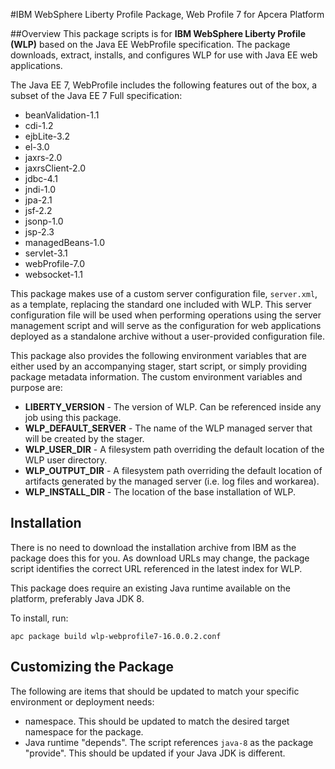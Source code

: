#IBM WebSphere Liberty Profile Package, Web Profile 7 for Apcera Platform

##Overview
This package scripts is for **IBM WebSphere Liberty Profile (WLP)** based on the Java EE WebProfile specification. The package downloads, extract, installs, and configures WLP for use with Java EE web applications.

The Java EE 7, WebProfile includes the following features out of the box, a subset of the Java EE 7 Full specification:

- beanValidation-1.1
- cdi-1.2
- ejbLite-3.2
- el-3.0
- jaxrs-2.0
- jaxrsClient-2.0
- jdbc-4.1
- jndi-1.0
- jpa-2.1
- jsf-2.2
- jsonp-1.0
- jsp-2.3
- managedBeans-1.0
- servlet-3.1
- webProfile-7.0
- websocket-1.1

This package makes use of a custom server configuration file, `server.xml`, as a template, replacing the standard one included with WLP. This server configuration file will be used when performing operations using the server management script and will serve as the configuration for web applications deployed as a standalone archive without a user-provided configuration file.

This package also provides the following environment variables that are either used by an accompanying stager, start script, or simply providing package metadata information. The custom environment variables and purpose are:

- **LIBERTY_VERSION** - The version of WLP. Can be referenced inside any job using this package.
- **WLP_DEFAULT_SERVER** - The name of the WLP managed server that will be created by the stager.
- **WLP_USER_DIR** - A filesystem path overriding the default location of the WLP user directory.
- **WLP_OUTPUT_DIR** - A filesystem path overriding the default location of artifacts generated by the managed server (i.e. log files and workarea).
- **WLP_INSTALL_DIR** - The location of the base installation of WLP.


## Installation
There is no need to download the installation archive from IBM as the package does this for you. As download URLs may change, the package script identifies the correct URL referenced in the latest index for WLP.

This package does require an existing Java runtime available on the platform, preferably Java JDK 8.

To install, run:

```
apc package build wlp-webprofile7-16.0.0.2.conf
```

## Customizing the Package
The following are items that should be updated to match your specific environment or deployment needs:

- namespace. This should be updated to match the desired target namespace for the package.
- Java runtime "depends". The script references `java-8` as the package "provide". This should be updated if your Java JDK is different.

